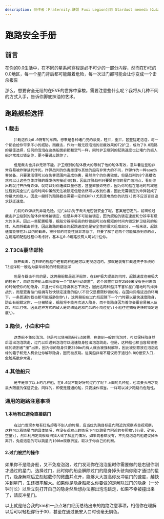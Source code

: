 ```yaml
---
description: 创作者：Fraternity.联盟 Fuxi Legion公司 Stardust memeda（么么哒）
---
```


# 跑路安全手册

## 前言

在你的0.0生活中，在不同的星系间穿梭是必不可少的一部分内容，然而在EVE的0.0地区，每一个星门背后都可能藏着危险，每一次过门都可能会让你变成一个击杀报告

那么，想要安全无阻的在EVE的世界中穿梭，需要注意些什么呢？我将从几种不同的方式入手，告诉你脚底抹油的艺术。

## 跑路舰船选择

### 1.截击

```text
    拦截泡作为0.0特有的东西，想来是各种堵门党的最爱，轻拦，重拦，甚至锚定泡泡，每一个都会给你带来不小的威胁，而截击，作为一艘无视泡泡的拦截效果的T2护卫，成为了0.0跑路的最佳选择，任何的泡泡在这类船面前都和空气一样，同时护卫级别的起跳速度也让堵门的抓人船非常难以锁定你，更不要说反跳你了。

    但是截击也并非无所不能，护卫级别的船体极大的限制了他的船体有效，意味着这些船非常容易被炸弹战列炸死。炸弹战列的伤害原理与其他的船有非常大的不同，炸弹作为一种aoe伤害装备，只要激活便可以在伤害范围内造成伤害，虽然单个的伤害较低，但是战列的8个高槽依然可以让这些立体炸弹的爆发伤害接近4位数，因此炸弹战列只要呆在你的星门落地点，看到你出现就打开所有炸弹，就可以对你造成巨量伤害，甚至直接炸死你，因为你的船在落地时的减速过程到完全过门这段时间中虽然无法被锁定但是依然可以收到伤害，因此无需锁定的炸弹就成了你最大的敌人。因此一艘好的跑路截击需要一定的EHP\(尤其是电热伤的抗性\)而不应该盲目追求跃迁速度。

    门前的炸弹战列非常危险，过门以后对于截击是否就安全了呢，答案是否定的。前面说过截击护卫级别的船体非常难被锁定，但是并非不可能被锁定，因为舰船的锁定速度和分辨率有极大的关系，因此一些配置极限，舰船分辨率极高的秒锁船可以在极短的时间内锁定护卫级别的船体，从而将截击抓住，因此跑路的截击的起跳速度也是安全性的很大组成部分，一般来说，起跳速度能够在2s以内的截击，被秒锁的可能性就非常低了，只要了解了这两个可能威胁到你的点，在跑路和配船过程中考虑好，基本在0.0跑路没有人可以拦住你。
```

### 2.T3C&豪华邮轮

```text
    除开截击，在EVE的舰船中还有两种船是可以无视泡泡的，那就是装有拦截湮灭子系统的T3巡洋和一艘名为豪华邮轮的特别版巡洋

    但是与截击不同的是，这两艘船都是巡洋船体，在EHP极大提高的同时，起跳速度也被极大的拉长了，而这两种船上都会装有一个“隐秘行动装置”，这个装置可以在2500米没有任何东西的时候使你的船隐身，并且允许你在隐身状态下跃迁，因此这两种船并不害怕星门落地时的炸弹战列，而是更害怕门后拥有较快锁定速度的船\(不仅仅是极限秒锁的船，在国内网络延迟的环境下，一条普通的截击都可能威胁到你\)，这两艘船在过门后起跳下一个门时要以最快速度隐身，防止有船锁定你，一旦被锁定，舰船将不能再次进入隐身，而不能隐身因为着你会很容易被人反跳，然后打死。因此这种方式的敌人是网络延迟和门后的小吨位船\(小船往往拥有更快的锁定速度\)。
```

### 3.隐侦，小白和中白

```text
    这类船不免疫泡泡，但是可以使用隐秘行动装置，在装到一般的泡泡时，可以保持隐身然后溜出泡泡跳走，过门以后遇到泡泡可以迅速隐身拉出泡泡跳走。但是，这种船也相当容易被老练的收割者“撞”出来，因为你的隐身只要2500m内有人就会被强制解除，因此被刻意放在泡泡边缘的箱子和无人机会让你解除隐身，因而被反跳。这类船非常不建议用于通过0.0的低安入口，危险系数非常高。
```

### 4.其他船只

```text
    是不是除了以上的几种船，在0.0就不能好好的过门了呢？上面的几种船，也需要会用才能最大限度的保证安全，同样的，即使是普通的船，只要操作得当，一样可以减少跑路的危险性。
```

### 通用的跑路注意事项

#### 1.本地有红避免直接跳门

```text
    在过门发现本地有红名却看不到人的时候，应当优先跳目标星门附近的观察点目视观察，这样可以看情星门的具体情况，在没有观察点的情况下可以跳星门附近的参照物\(行星，矿带，空堡\)，然后利用定向舰载扫描大致了解星门情况，如果两者都没有，不免疫泡泡的船建议掉头离开，免疫泡泡的可以跳星门100km观察折返，取决于你自己的判断。
```

#### 2.过门被拦的操作

如果你不是隐身船，又不免疫泡泡，过门发现你在泡泡里时你需要做的是右键你刚才通过的星门，选择过门，此时你的船会解除过门的隐身掉头驶向你刚才通过的星门，隐身解除后立刻超载你的微曲并点开，能够大大提高你反冲星门的速度，越快冲到星门，生还概率越大。如果你是隐身船那么你要做的是解除过门的隐身（一分钟时长）以后立刻打开自己的隐身然后想办法挪出泡泡跳走，如果不幸被撞出来了，请反冲星门。

以上就是结合我的km和一点点堵门经历总结出来的跑路注意事项，相信你在理解以后可以轻松穿行于00，甚至在通过低安入口时也毫无惧色。

